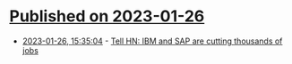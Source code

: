 # [Published on 2023-01-26](index.md)

* [2023-01-26, 15:35:04](https://news.ycombinator.com/item?id=34532983) - [Tell HN: IBM and SAP are cutting thousands of jobs](https://news.ycombinator.com/item?id=34532983)
